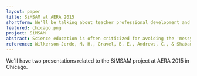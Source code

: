 ```yaml
---
layout: paper
title: SiMSAM at AERA 2015
shortform: We'll be talking about teacher professional development and collaborative design within the SiMSAM project.
featured: chicago.png
project: SiMSAM
abstract: Science education is often criticized for avoiding the 'messy' nature of modeling practice. We investigate how preservice elementary teachers view technological tools as a way to navigate this messy landscape. We analyze patterns in how 11 participating teachers engage in and attend to content, representation, revision, and evaluation as interwoven modeling practices during a professional development workshop using a multimodal technological modeling toolkit. Different teacher groups attended to different practices for different purposes&#58; using the technology to teach modeling (cycles of modeling, revision, evaluation), to engage learners with one another's ideas (content, modeling), or to reveal student ideas (content). These differences reflected teachers' pedagogical needs and commitments, and point to an expanded role for technology-mediated modeling in K-12 classroom settings. <br><br> Design-based researchers are increasingly involving participant informants in early phases of the design process. This requires negotiating contributions from participants that reflect different perspectives, may challenge the values of designers, and shift across participatory context. Clearly, such negotiation can influence the material and theoretical products of design-based inquiry. We explore this process of negotiation by tracking youths', teachers', and designers' influence on the early evolution of our own educational design, SiMSAM. Our objectives are to (1) Expand conjecture mapping to account for the evolutionary influence of participant groups and contexts in design, and (2) Document and reflect upon our own design process. 
reference: Wilkerson-Jerde, M. H., Gravel, B. E., Andrews, C., & Shaban, Y. (Forthcoming). Teacher attention and pedagogical goals in a computational modeling-focused professional development workshop. To be presented at the 2015 Annual Meeting of the American Educational Research Association. Chicago, IL, April 16-20. <br><br> Wilkerson-Jerde, M. H., & Gravel, B. E. (Forthcoming). Mapping the influence of participant groups and contexts in participatory design-based research. To be presented as part of S. Grover (Org.), Design-based research for the learning sciences&#58; A coming of age?. Planned symposium at the 2015 Annual Meeting of the American Educational Research Association. Chicago, IL, April 16-20.
---
```

We'll have two presentations related to the SiMSAM project at AERA 2015 in Chicago. 
